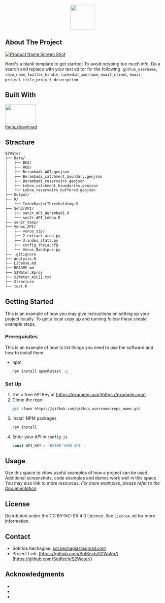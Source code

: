 <!-- Improved compatibility of back to top link: See: https://github.com/othneildrew/Best-README-Template/pull/73 -->
<!-- Based on Best-README-Template. -->

<!-- PROJECT LOGO -->
<br />
<div align="center">
  <a href="https://github.com/SotKech/S2Water/">
  <img src="https://external-content.duckduckgo.com/iu/?u=https%3A%2F%2Fwww.pngplay.com%2Fwp-content%2Fuploads%2F1%2FLetter-S-PNG-Photo.png&f=1&nofb=1&ipt=676c17b6eed1fbff95ce152952826d3574d8909f253b9424883625d7b3bff3c3&ipo=images" width="80" height="80">
  </a>
</div>



<!-- ABOUT THE PROJECT -->
## About The Project

[![Product Name Screen Shot][product-screenshot]](https://example.com)

Here's a blank template to get started: To avoid retyping too much info. Do a search and replace with your text editor for the following: `github_username`, `repo_name`, `twitter_handle`, `linkedin_username`, `email_client`, `email`, `project_title`, `project_description`



<!-- BUILT WITH-->
## Built With
<a href="https://github.com/ranghetti/sen2r/tree/main">
  <img src= https://luigi.ranghetti.info/img/sen2r_logo_200px.png width="100" height=65">
</a>
<br />
<a href="https://github.com/olivierhagolle/theia_download">
  theia_download
</a>

<!-- STRACTURE -->
## Stracture
```bash
S2Water
├── Data/
│   ├── BOA/
│   ├── RGB/
│   ├── Berambadi_AOI.geojson
│   ├── Berambadi_catchment_boundary.geojson
│   ├── Berambadi_reservoirs.geojson
│   ├── Lebna_catchment_boundaries.geojson
│   └── Lebna_reservoirs_buffered.geojson
├── Output/
├── R/
│   └── IndexRasterThresholding.R
├── Sen2rAPI/
│   ├── sen2r_API_Berambadi.R
│   └── sen2r_API_Lebna.R
├── sen2r_temp/
├── Venus_API/
│   ├── venus_zip/
│   ├── 2-extract_area.py
│   ├── 3-index_stats.py
│   ├── config_theia.cfg
│   └── Venus_Bandipur.py
├── .gitignore
├── Analysis.R
├── License.md
├── README.md
├── S2Water.Rproj
├── S2Water_ASCII.txt
├── Stracture
└── test.R
```

<!-- GETTING STARTED -->
## Getting Started

This is an example of how you may give instructions on setting up your project locally.
To get a local copy up and running follow these simple example steps.

### Prerequisites

This is an example of how to list things you need to use the software and how to install them.
* npm
  ```sh
  npm install npm@latest -g
  ```

### Set Up

1. Get a free API Key at [https://example.com](https://example.com)
2. Clone the repo
   ```sh
   git clone https://github.com/github_username/repo_name.git
   ```
3. Install NPM packages
   ```sh
   npm install
   ```
4. Enter your API in `config.js`
   ```js
   const API_KEY = 'ENTER YOUR API';
   ```
   
<!-- USAGE EXAMPLES -->
## Usage

Use this space to show useful examples of how a project can be used. Additional screenshots, code examples and demos work well in this space. You may also link to more resources.
_For more examples, please refer to the [Documentation](https://example.com)_

<!-- LICENSE -->
## License
Distributed under the CC BY-NC-SA 4.0 License. See `License.md` for more information.

<!-- CONTACT -->
## Contact
- Sotirios Kechagias: sot.kechagias@gmail.com
- Project Link: [https://github.com/SotKech/S2Water/](https://github.com/SotKech/S2Water/)

<!-- ACKNOWLEDGMENTS -->
## Acknowledgments
* []()
* []()
* []()

<!-- MARKDOWN LINKS & IMAGES -->
<!-- https://www.markdownguide.org/basic-syntax/#reference-style-links -->
[product-screenshot]: images/screenshot.png
[Sen2r.js]: https://luigi.ranghetti.info/img/sen2r_logo_200px.png
[Sen2r-url]: https://github.com/ranghetti/sen2r/tree/main
